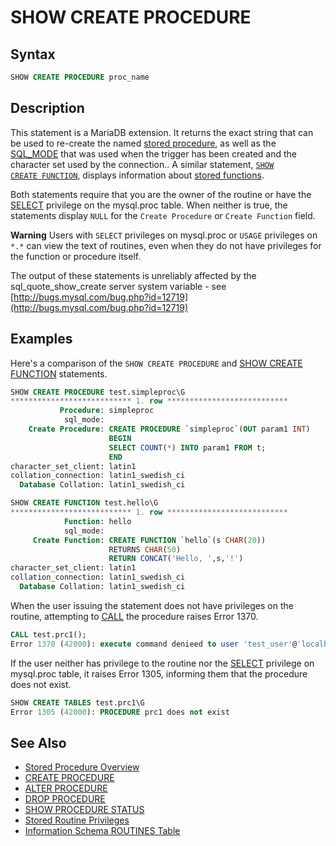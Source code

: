 # SHOW CREATE PROCEDURE

## Syntax

```sql
SHOW CREATE PROCEDURE proc_name
```

## Description

This statement is a MariaDB extension. It returns the exact string that
can be used to re-create the named [stored procedure](/programming-customizing-mariadb/stored-routines/stored-procedures), as well as the [SQL_MODE](/mariadb-administration/variables-and-modes/sql-mode) that was used when the trigger has been created and the character set used by the connection.. A similar
statement, <code class="highlight fixed" style="white-space:pre-wrap">[SHOW CREATE FUNCTION](/sql-statements-structure/sql-statements/administrative-sql-statements/show/show-create-function)</code>,
displays information about [stored functions](/programming-customizing-mariadb/stored-routines/stored-functions).

Both statements require that you are the owner of the routine or have the [SELECT](/sql-statements-structure/sql-statements/account-management-sql-commands/grant) privilege on the <a undefined>mysql.proc</a> table.  When neither is true, the statements display `NULL` for the `Create Procedure` or `Create Function` field.

<strong>Warning</strong> Users with `SELECT` privileges on <a undefined>mysql.proc</a> or `USAGE` privileges on `*.*` can view the text of routines, even when they do not have privileges for the function or procedure itself.

The output of these statements is unreliably affected by the <a undefined>sql_quote_show_create</a> server system variable - see [http://bugs.mysql.com/bug.php?id=12719](http://bugs.mysql.com/bug.php?id=12719)

## Examples

Here's a comparison of the `SHOW CREATE PROCEDURE` and [SHOW CREATE FUNCTION](/sql-statements-structure/sql-statements/administrative-sql-statements/show/show-create-function) statements.

```sql
SHOW CREATE PROCEDURE test.simpleproc\G
*************************** 1. row ***************************
           Procedure: simpleproc
            sql_mode: 
    Create Procedure: CREATE PROCEDURE `simpleproc`(OUT param1 INT)
                      BEGIN
                      SELECT COUNT(*) INTO param1 FROM t;
                      END
character_set_client: latin1
collation_connection: latin1_swedish_ci
  Database Collation: latin1_swedish_ci

SHOW CREATE FUNCTION test.hello\G
*************************** 1. row ***************************
            Function: hello
            sql_mode:
     Create Function: CREATE FUNCTION `hello`(s CHAR(20))
                      RETURNS CHAR(50)
                      RETURN CONCAT('Hello, ',s,'!')
character_set_client: latin1
collation_connection: latin1_swedish_ci
  Database Collation: latin1_swedish_ci
```

When the user issuing the statement does not have privileges on the routine, attempting to [CALL](/sql-statements-structure/sql-statements/stored-routine-statements/call) the procedure raises Error 1370.

```sql
CALL test.prc1();
Error 1370 (42000): execute command denieed to user 'test_user'@'localhost' for routine 'test'.'prc1'
```

If the user neither has privilege to the routine nor the [SELECT](/sql-statements-structure/sql-statements/account-management-sql-commands/grant) privilege on <a undefined>mysql.proc</a> table, it raises Error 1305, informing them that the procedure does not exist.

```sql
SHOW CREATE TABLES test.prc1\G
Error 1305 (42000): PROCEDURE prc1 does not exist
```

## See Also

- [Stored Procedure Overview](/programming-customizing-mariadb/stored-routines/stored-procedures/stored-procedure-overview)
- [CREATE PROCEDURE](/programming-customizing-mariadb/stored-routines/stored-procedures/create-procedure)
- [ALTER PROCEDURE](/programming-customizing-mariadb/stored-routines/stored-procedures/alter-procedure)
- [DROP PROCEDURE](/programming-customizing-mariadb/stored-routines/stored-procedures/drop-procedure)
- [SHOW PROCEDURE STATUS](/sql-statements-structure/sql-statements/administrative-sql-statements/show/show-procedure-status)
- [Stored Routine Privileges](/programming-customizing-mariadb/stored-routines/stored-functions/stored-routine-privileges)
- [Information Schema ROUTINES Table](/sql-statements-structure/sql-statements/administrative-sql-statements/system-tables/information-schema/information-schema-tables/information-schema-routines-table)